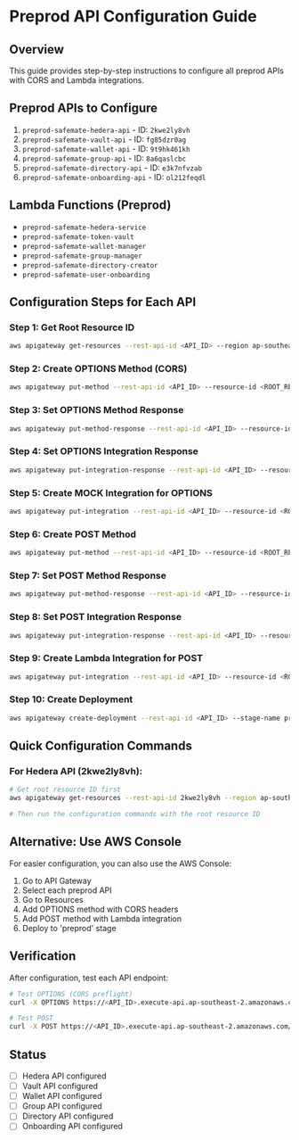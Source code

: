 # Preprod API Configuration Guide

## Overview
This guide provides step-by-step instructions to configure all preprod APIs with CORS and Lambda integrations.

## Preprod APIs to Configure
1. `preprod-safemate-hedera-api` - ID: `2kwe2ly8vh`
2. `preprod-safemate-vault-api` - ID: `fg85dzr0ag`
3. `preprod-safemate-wallet-api` - ID: `9t9hk461kh`
4. `preprod-safemate-group-api` - ID: `8a6qaslcbc`
5. `preprod-safemate-directory-api` - ID: `e3k7nfvzab`
6. `preprod-safemate-onboarding-api` - ID: `ol212feqdl`

## Lambda Functions (Preprod)
- `preprod-safemate-hedera-service`
- `preprod-safemate-token-vault`
- `preprod-safemate-wallet-manager`
- `preprod-safemate-group-manager`
- `preprod-safemate-directory-creator`
- `preprod-safemate-user-onboarding`

## Configuration Steps for Each API

### Step 1: Get Root Resource ID
```bash
aws apigateway get-resources --rest-api-id <API_ID> --region ap-southeast-2 --output json
```

### Step 2: Create OPTIONS Method (CORS)
```bash
aws apigateway put-method --rest-api-id <API_ID> --resource-id <ROOT_RESOURCE_ID> --http-method OPTIONS --authorization-type NONE --region ap-southeast-2
```

### Step 3: Set OPTIONS Method Response
```bash
aws apigateway put-method-response --rest-api-id <API_ID> --resource-id <ROOT_RESOURCE_ID> --http-method OPTIONS --status-code 200 --response-parameters '{"method.response.header.Access-Control-Allow-Credentials":true,"method.response.header.Access-Control-Allow-Headers":true,"method.response.header.Access-Control-Allow-Methods":true,"method.response.header.Access-Control-Allow-Origin":true}' --region ap-southeast-2
```

### Step 4: Set OPTIONS Integration Response
```bash
aws apigateway put-integration-response --rest-api-id <API_ID> --resource-id <ROOT_RESOURCE_ID> --http-method OPTIONS --status-code 200 --response-parameters '{"method.response.header.Access-Control-Allow-Credentials":"'\''true'\''","method.response.header.Access-Control-Allow-Headers":"'\''Content-Type,X-Amz-Date,Authorization,X-Api-Key,X-Amz-Security-Token,x-cognito-id-token,x-cognito-access-token'\''","method.response.header.Access-Control-Allow-Methods":"'\''GET,POST,PUT,DELETE,OPTIONS'\''","method.response.header.Access-Control-Allow-Origin":"'\''http://localhost:5173'\''"}' --region ap-southeast-2
```

### Step 5: Create MOCK Integration for OPTIONS
```bash
aws apigateway put-integration --rest-api-id <API_ID> --resource-id <ROOT_RESOURCE_ID> --http-method OPTIONS --type MOCK --request-templates '{"application/json":"{\"statusCode\": 200}"}' --region ap-southeast-2
```

### Step 6: Create POST Method
```bash
aws apigateway put-method --rest-api-id <API_ID> --resource-id <ROOT_RESOURCE_ID> --http-method POST --authorization-type NONE --region ap-southeast-2
```

### Step 7: Set POST Method Response
```bash
aws apigateway put-method-response --rest-api-id <API_ID> --resource-id <ROOT_RESOURCE_ID> --http-method POST --status-code 200 --response-parameters '{"method.response.header.Access-Control-Allow-Credentials":true,"method.response.header.Access-Control-Allow-Headers":true,"method.response.header.Access-Control-Allow-Methods":true,"method.response.header.Access-Control-Allow-Origin":true}' --region ap-southeast-2
```

### Step 8: Set POST Integration Response
```bash
aws apigateway put-integration-response --rest-api-id <API_ID> --resource-id <ROOT_RESOURCE_ID> --http-method POST --status-code 200 --response-parameters '{"method.response.header.Access-Control-Allow-Credentials":"'\''true'\''","method.response.header.Access-Control-Allow-Headers":"'\''Content-Type,X-Amz-Date,Authorization,X-Api-Key,X-Amz-Security-Token,x-cognito-id-token,x-cognito-access-token'\''","method.response.header.Access-Control-Allow-Methods":"'\''GET,POST,PUT,DELETE,OPTIONS'\''","method.response.header.Access-Control-Allow-Origin":"'\''http://localhost:5173'\''"}' --region ap-southeast-2
```

### Step 9: Create Lambda Integration for POST
```bash
aws apigateway put-integration --rest-api-id <API_ID> --resource-id <ROOT_RESOURCE_ID> --http-method POST --type AWS_PROXY --integration-http-method POST --uri "arn:aws:apigateway:ap-southeast-2:lambda:path/2015-03-31/functions/arn:aws:lambda:ap-southeast-2:<ACCOUNT_ID>:function:<LAMBDA_FUNCTION_NAME>/invocations" --region ap-southeast-2
```

### Step 10: Create Deployment
```bash
aws apigateway create-deployment --rest-api-id <API_ID> --stage-name preprod --region ap-southeast-2
```

## Quick Configuration Commands

### For Hedera API (2kwe2ly8vh):
```bash
# Get root resource ID first
aws apigateway get-resources --rest-api-id 2kwe2ly8vh --region ap-southeast-2 --output json

# Then run the configuration commands with the root resource ID
```

## Alternative: Use AWS Console
For easier configuration, you can also use the AWS Console:
1. Go to API Gateway
2. Select each preprod API
3. Go to Resources
4. Add OPTIONS method with CORS headers
5. Add POST method with Lambda integration
6. Deploy to 'preprod' stage

## Verification
After configuration, test each API endpoint:
```bash
# Test OPTIONS (CORS preflight)
curl -X OPTIONS https://<API_ID>.execute-api.ap-southeast-2.amazonaws.com/preprod/

# Test POST
curl -X POST https://<API_ID>.execute-api.ap-southeast-2.amazonaws.com/preprod/ -H "Content-Type: application/json" -d '{"test": "data"}'
```

## Status
- [ ] Hedera API configured
- [ ] Vault API configured
- [ ] Wallet API configured
- [ ] Group API configured
- [ ] Directory API configured
- [ ] Onboarding API configured
